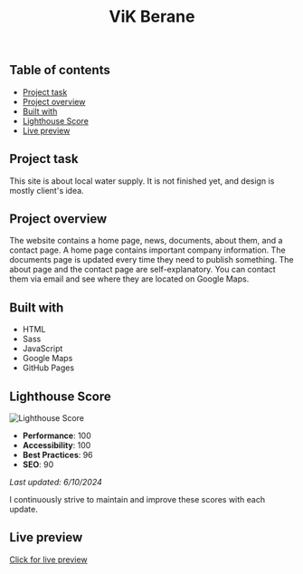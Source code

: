 <h1 align="center">
  ViK Berane
</h1>
<br>

## Table of contents

- [Project task](#project-task)
- [Project overview](#project-overview)
- [Built with](#built-with)
- [Lighthouse Score](#lighthouse-score)
- [Live preview](#live-preview)

## Project task

This site is about local water supply. It is not finished yet, and design is mostly client's idea.

## Project overview

The website contains a home page, news, documents, about them, and a contact page. A home page contains important company information. The documents page is updated every time they need to publish something. The about page and the contact page are self-explanatory. You can contact them via email and see where they are located on Google Maps. 

## Built with

- HTML
- Sass
- JavaScript
- Google Maps
- GitHub Pages

## Lighthouse Score

![Lighthouse Score](https://github.com/JEKO10/ViK-Berane/assets/84730554/c58acf42-3d8d-4bed-8265-cf906d04a567)

- **Performance**: 100
- **Accessibility**: 100
- **Best Practices**: 96
- **SEO**: 90

*Last updated: 6/10/2024*

I continuously strive to maintain and improve these scores with each update.

## Live preview

[Click for live preview](https://vikberane.me/)
